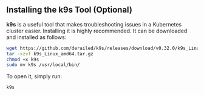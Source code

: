## Installing the k9s Tool (Optional)
**k9s** is a useful tool that makes troubleshooting issues in a Kubernetes cluster easier. Installing it is highly recommended. It can be downloaded and installed as follows:
```bash
wget https://github.com/derailed/k9s/releases/download/v0.32.0/k9s_Linux_amd64.tar.gz
tar -xzvf k9s_Linux_amd64.tar.gz
chmod +x k9s
sudo mv k9s /usr/local/bin/
```
To open it, simply run:
```bash
k9s
```